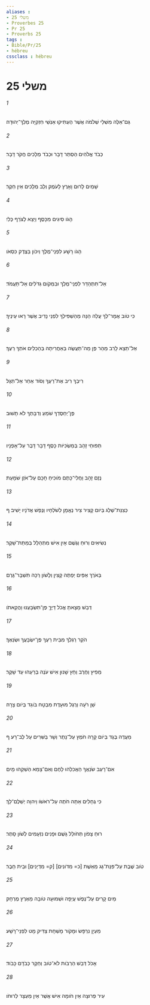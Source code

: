 ```yaml
---
aliases : 
- משלי 25
- Proverbes 25
- Pr 25
- Proverbs 25
tags : 
- Bible/Pr/25
- hébreu
cssclass : hébreu
---
```


# משלי 25

###### 1
גַּם־אֵלֶּה מִשְׁלֵי שְׁלֹמֹה אֲשֶׁר הֶעְתִּיקוּ אַנְשֵׁי חִזְקִיָּה מֶלֶךְ־יְהוּדָה׃
###### 2
כְּבֹד אֱלֹהִים הַסְתֵּר דָּבָר וּכְבֹד מְלָכִים חֲקֹר דָּבָר׃
###### 3
שָׁמַיִם לָרוּם וָאָרֶץ לָעֹמֶק וְלֵב מְלָכִים אֵין חֵקֶר׃
###### 4
הָגֹו סִיגִים מִכָּסֶף וַיֵּצֵא לַצֹּרֵף כֶּלִי׃
###### 5
הָגֹו רָשָׁע לִפְנֵי־מֶלֶךְ וְיִכֹּון בַּצֶּדֶק כִּסְאֹו׃
###### 6
אַל־תִּתְהַדַּר לִפְנֵי־מֶלֶךְ וּבִמְקֹום גְּדֹלִים אַל־תַּעֲמֹד׃
###### 7
כִּי טֹוב אֲמָר־לְךָ עֲלֵה הֵנָּה מֵהַשְׁפִּילְךָ לִפְנֵי נָדִיב אֲשֶׁר רָאוּ עֵינֶיךָ׃
###### 8
אַל־תֵּצֵא לָרִב מַהֵר פֶּן מַה־תַּעֲשֶׂה בְּאַחֲרִיתָהּ בְּהַכְלִים אֹתְךָ רֵעֶךָ׃
###### 9
רִיבְךָ רִיב אֶת־רֵעֶךָ וְסֹוד אַחֵר אַל־תְּגָל׃
###### 10
פֶּן־יְחַסֶּדְךָ שֹׁמֵעַ וְדִבָּתְךָ לֹא תָשׁוּב׃
###### 11
תַּפּוּחֵי זָהָב בְּמַשְׂכִּיֹּות כָּסֶף דָּבָר דָּבֻר עַל־אָפְנָיו׃
###### 12
נֶזֶם זָהָב וַחֲלִי־כָתֶם מֹוכִיחַ חָכָם עַל־אֹזֶן שֹׁמָעַת׃
###### 13
כְּצִנַּת־שֶׁלֶג בְּיֹום קָצִיר צִיר נֶאֱמָן לְשֹׁלְחָיו וְנֶפֶשׁ אֲדֹנָיו יָשִׁיב׃ ף
###### 14
נְשִׂיאִים וְרוּחַ וְגֶשֶׁם אָיִן אִישׁ מִתְהַלֵּל בְּמַתַּת־שָׁקֶר׃
###### 15
בְּאֹרֶךְ אַפַּיִם יְפֻתֶּה קָצִין וְלָשֹׁון רַכָּה תִּשְׁבָּר־גָּרֶם׃
###### 16
דְּבַשׁ מָצָאתָ אֱכֹל דַּיֶּךָּ פֶּן־תִּשְׂבָּעֶנּוּ וַהֲקֵאתֹו׃
###### 17
הֹקַר רַגְלְךָ מִבֵּית רֵעֶךָ פֶּן־יִשְׂבָּעֲךָ וּשְׂנֵאֶךָ׃
###### 18
מֵפִיץ וְחֶרֶב וְחֵץ שָׁנוּן אִישׁ עֹנֶה בְרֵעֵהוּ עֵד שָׁקֶר׃
###### 19
שֵׁן רֹעָה וְרֶגֶל מוּעָדֶת מִבְטָח בֹּוגֵד בְּיֹום צָרָה׃
###### 20
מַעֲדֶה בֶּגֶד בְּיֹום קָרָה חֹמֶץ עַל־נָתֶר וְשָׁר בַּשִּׁרִים עַל לֶב־רָע׃ ף
###### 21
אִם־רָעֵב שֹׂנַאֲךָ הַאֲכִלֵהוּ לָחֶם וְאִם־צָמֵא הַשְׁקֵהוּ מָיִם׃
###### 22
כִּי גֶחָלִים אַתָּה חֹתֶה עַל־רֹאשֹׁו וַיהוָה יְשַׁלֶּם־לָךְ׃
###### 23
רוּחַ צָפֹון תְּחֹולֵל גָּשֶׁם וּפָנִים נִזְעָמִים לְשֹׁון סָתֶר׃
###### 24
טֹוב שֶׁבֶת עַל־פִּנַּת־גָּג מֵאֵשֶׁת [כ= מִדֹונִים] [ק= מִדְיָנִים] וּבֵית חָבֶר׃
###### 25
מַיִם קָרִים עַל־נֶפֶשׁ עֲיֵפָה וּשְׁמוּעָה טֹובָה מֵאֶרֶץ מֶרְחָק׃
###### 26
מַעְיָן נִרְפָּשׂ וּמָקֹור מָשְׁחָת צַדִּיק מָט לִפְנֵי־רָשָׁע׃
###### 27
אָכֹל דְּבַשׁ הַרְבֹּות לֹא־טֹוב וְחֵקֶר כְּבֹדָם כָּבֹוד׃
###### 28
עִיר פְּרוּצָה אֵין חֹומָה אִישׁ אֲשֶׁר אֵין מַעְצָר לְרוּחֹו׃

